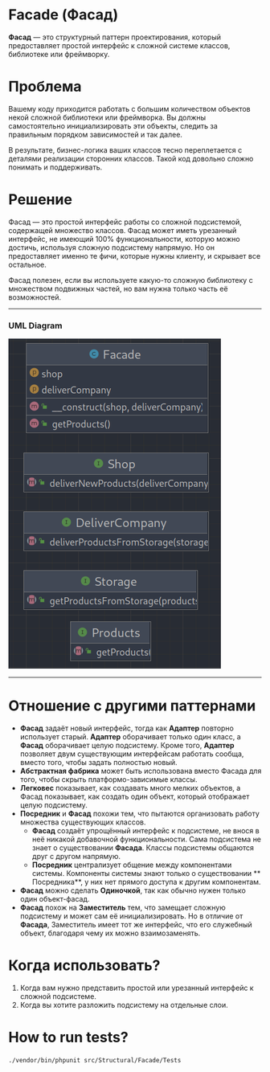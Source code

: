 # Facade (Фасад)

**Фасад** — это структурный паттерн проектирования, который предоставляет простой интерфейс к сложной системе классов,
библиотеке или фреймворку.

# Проблема

Вашему коду приходится работать с большим количеством объектов некой сложной библиотеки или фреймворка. Вы должны
самостоятельно инициализировать эти объекты, следить за правильным порядком зависимостей и так далее.
<br>

В результате, бизнес-логика ваших классов тесно переплетается с деталями реализации сторонних классов. Такой код
довольно сложно понимать и поддерживать.

# Решение

Фасад — это простой интерфейс работы со сложной подсистемой, содержащей множество классов. Фасад может иметь урезанный
интерфейс, не имеющий 100% функциональности, которую можно достичь, используя сложную подсистему напрямую. Но он
предоставляет именно те фичи, которые нужны клиенту, и скрывает все остальное.
<br>

Фасад полезен, если вы используете какую-то сложную библиотеку с множеством подвижных частей, но вам нужна только часть
её возможностей.

---

### UML Diagram

![](uml/facade.png)

---

# Отношение с другими паттернами

* **Фасад** задаёт новый интерфейс, тогда как **Адаптер** повторно использует старый. **Адаптер** оборачивает только
  один класс, а
  **Фасад** оборачивает целую подсистему. Кроме того, **Адаптер** позволяет двум существующим интерфейсам работать
  сообща, вместо того, чтобы задать полностью новый.
* **Абстрактная фабрика** может быть использована вместо Фасада для того, чтобы скрыть платформо-зависимые классы.
* **Легковес** показывает, как создавать много мелких объектов, а Фасад показывает, как создать один объект, который
  отображает целую подсистему.
* **Посредник** и **Фасад** похожи тем, что пытаются организовать работу множества существующих классов.
    * **Фасад** создаёт упрощённый интерфейс к подсистеме, не внося в неё никакой добавочной функциональности. Сама
      подсистема не знает о существовании **Фасада**. Классы подсистемы общаются друг с другом напрямую.
    * **Посредник** централизует общение между компонентами системы. Компоненты системы знают только о существовании **
      Посредника**, у них нет прямого доступа к другим компонентам.
* **Фасад** можно сделать **Одиночкой**, так как обычно нужен только один объект-фасад.
* **Фасад** похож на **Заместитель** тем, что замещает сложную подсистему и может сам её инициализировать. Но в отличие
  от
  **Фасада**, Заместитель имеет тот же интерфейс, что его служебный объект, благодаря чему их можно взаимозаменять.

# Когда использовать?

1. Когда вам нужно представить простой или урезанный интерфейс к сложной подсистеме.
2. Когда вы хотите разложить подсистему на отдельные слои.

# How to run tests?

`./vendor/bin/phpunit src/Structural/Facade/Tests`